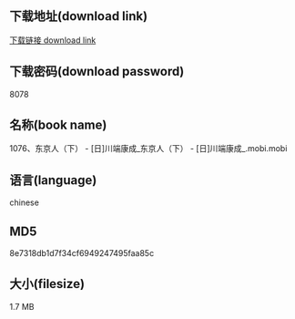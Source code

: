 ## 下载地址(download link)
[下载链接 download link](https://voluble-croquembouche-d321dc.netlify.app/?s=1076%E3%80%81%E4%B8%9C%E4%BA%AC%E4%BA%BA%EF%BC%88%E4%B8%8B%EF%BC%89+-+%5B%E6%97%A5%5D%E5%B7%9D%E7%AB%AF%E5%BA%B7%E6%88%90_%E4%B8%9C%E4%BA%AC%E4%BA%BA%EF%BC%88%E4%B8%8B%EF%BC%89+-+%5B%E6%97%A5%5D%E5%B7%9D%E7%AB%AF%E5%BA%B7%E6%88%90_.mobi)

## 下载密码(download password)
8078

## 名称(book name)
1076、东京人（下） - [日]川端康成_东京人（下） - [日]川端康成_.mobi.mobi

## 语言(language)
chinese

## MD5
8e7318db1d7f34cf6949247495faa85c

## 大小(filesize)
1.7 MB
